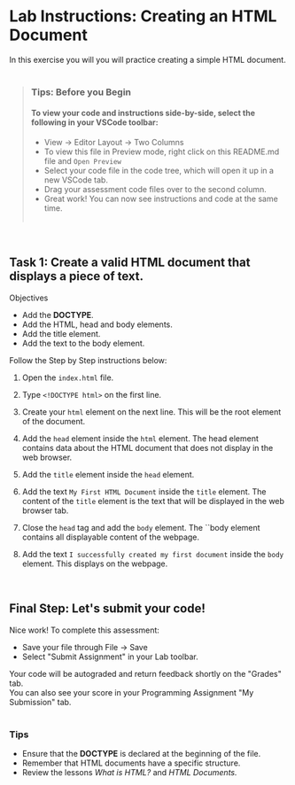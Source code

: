 # Lab Instructions: Creating an HTML Document

In this exercise you will you will practice creating a simple HTML document.<br><br>

> ### **Tips: Before you Begin**
> #### **To view your code and instructions side-by-side**, select the following in your VSCode toolbar:
> - View -> Editor Layout -> Two Columns
> - To view this file in Preview mode, right click on this README.md file and `Open Preview`
> - Select your code file in the code tree, which will open it up in a new VSCode tab.
> - Drag your assessment code files over to the second column.
> - Great work! You can now see instructions and code at the same time.
    <br><br>

<br>

## Task 1: Create a valid HTML document that displays a piece of text.

Objectives

- Add the **DOCTYPE**.
- Add the HTML, head and body elements.
- Add the title element.
- Add the text to the body element.

Follow the Step by Step instructions below:

1. Open the `index.html` file.

2. Type `<!DOCTYPE html>` on the first line.

3. Create your `html` element on the next line. This will be the root element of the document.

4. Add the `head` element inside the `html` element. The head element contains data about the HTML document that does
   not display in the web browser.

5. Add the `title` element inside the `head` element.

6. Add the text `My First HTML Document` inside the `title` element. The content of the `title` element is the text that
   will be displayed in the web browser tab.

7. Close the `head` tag and add the `body` element. The ``body element contains all displayable content of the webpage.

8. Add the text `I successfully created my first document` inside the `body` element. This displays on the webpage.

<br>

## Final Step: Let's submit your code!

Nice work! To complete this assessment:

- Save your file through File -> Save
- Select "Submit Assignment" in your Lab toolbar.

Your code will be autograded and return feedback shortly on the "Grades" tab.  
You can also see your score in your Programming Assignment "My Submission" tab.
<br> <br>

### Tips

* Ensure that the **DOCTYPE** is declared at the beginning of the file.
* Remember that HTML documents have a specific structure.
* Review the lessons *What is HTML?* and *HTML Documents.*